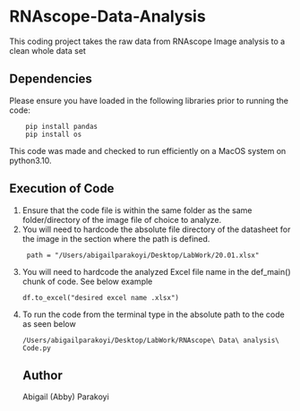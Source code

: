 # RNAscope-Data-Analysis
This coding project takes the raw data from RNAscope Image analysis to a clean whole data set 
## Dependencies 
Please ensure you have loaded in the following libraries prior to running the code:
```
    pip install pandas
    pip install os
```
This code was made and checked to run efficiently on a MacOS system on python3.10.
## Execution of Code
1. Ensure that the code file is within the same folder as the same folder/directory of the image file of choice to analyze.
2. You will need to hardcode the absolute file directory of the datasheet for the image in the section where the path is defined.
   ```
    path = "/Users/abigailparakoyi/Desktop/LabWork/20.01.xlsx"
    ```
4. You will need to hardcode the analyzed Excel file name in the def_main() chunk of code. See below example
   ```
   df.to_excel("desired excel name .xlsx")
   ``` 
5. To run the code from the terminal type in the absolute path to the code as seen below
   ```
   /Users/abigailparakoyi/Desktop/LabWork/RNAscope\ Data\ analysis\ Code.py
   ```
   ## Author
   Abigail (Abby) Parakoyi 
